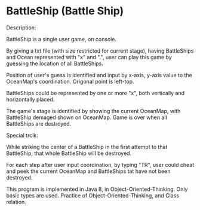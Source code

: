 # BattleShip (Battle Ship)


Description:

BattleShip is a single user game, on console. 

By giving a txt file (with size restricted for current stage), having BattleShips and Ocean represented with "x" and ".", user can play this game by guessing the location of all BattleShips.

Position of user's guess is identified and input by x-axis, y-axis value to the OceanMap's coordination. Origonal point is left-top. 

BattleShips could be represented by one or more "x", both vertically and horizontally placed.

The game's stage is identified by showing the current OceanMap, with BattleShip demaged shown on OceanMap. 
Game is over when all BattleShips are destroyed. 


Special trcik: 
  
  While striking the center of a BattleShip in the first attempt to that BattleShip, that whole BattleShip will be destroyed.    
  
  For each step after user input coordination, by typing "TR", user could cheat and peek the current OceanMap and BattleShips tat have not been destroyed.
  


This program is implemented in Java 8, in Object-Oriented-Thinking. 
Only basic types are used.
Practice of Object-Oriented-Thinking, and Class relation.
